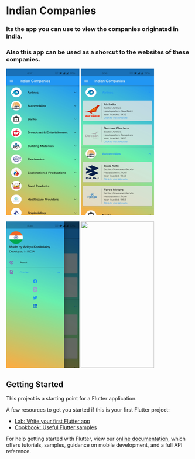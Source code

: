 # Indian Companies

### Its the app you can use to view the companies originated in India.

### Also this app can be used as a shorcut to the websites of these companies. 


<img src="https://github.com/AdityaKanikdaley/IndianCompanies/blob/master/IC_1.jpg" width="200" height="400" />    <img src="https://github.com/AdityaKanikdaley/IndianCompanies/blob/master/IC_2.jpg" width="200" height="400" />


<img src="https://github.com/AdityaKanikdaley/IndianCompanies/blob/master/IC_3.jpg" width="200" height="400" />    <img src="https://github.com/AdityaKanikdaley/IndianCompanies/blob/master/IC.gif" width="200" height="400" />


## Getting Started

This project is a starting point for a Flutter application.

A few resources to get you started if this is your first Flutter project:

- [Lab: Write your first Flutter app](https://flutter.dev/docs/get-started/codelab)
- [Cookbook: Useful Flutter samples](https://flutter.dev/docs/cookbook)

For help getting started with Flutter, view our
[online documentation](https://flutter.dev/docs), which offers tutorials,
samples, guidance on mobile development, and a full API reference.
